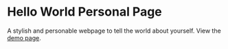 Hello World Personal Page
=========================

A stylish and personable webpage to tell the world about yourself. View the [demo page](http://www.precedential-armame.000webhostapp.com/). 
